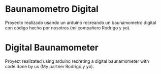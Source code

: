 # Baunamometro Digital
Proyecto realizado usando un arduino recreando un baunamometro digital con código hecho por nosotros (mi compañero Rodrigo y yo).

# Digital Baunamometer
Proyect realizated using arduino recreting a digital baunamometer with code done by us (My partner Rodrigo y yo).
